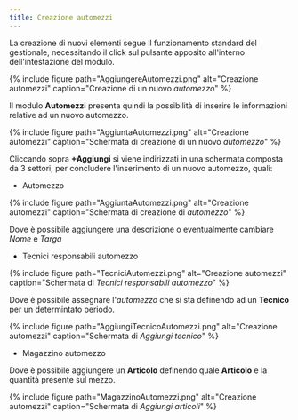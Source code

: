```yaml
---
title: Creazione automezzi
---
```


La creazione di nuovi elementi segue il funzionamento standard del gestionale, necessitando il click sul pulsante apposito all'interno dell'intestazione del modulo.

{% include figure path="AggiungereAutomezzi.png" alt="Creazione automezzi" caption="Creazione di un nuovo *automezzo*" %}

Il modulo **Automezzi** presenta quindi la possibilità di inserire le informazioni relative ad un nuovo automezzo.

{% include figure path="AggiuntaAutomezzi.png" alt="Creazione automezzi" caption="Schermata di creazione di un nuovo *automezzo*" %}

Cliccando sopra **+Aggiungi** si viene indirizzati in una schermata composta da 3 settori, per concludere l'inserimento di un nuovo automezzo, quali:

- Automezzo

{% include figure path="AggiuntaAutomezzi.png" alt="Creazione automezzi" caption="Schermata di creazione di *automezzo*" %}

Dove è possibile aggiungere una descrizione o eventualmente cambiare *Nome* e *Targa*

- Tecnici responsabili automezzo

{% include figure path="TecniciAutomezzi.png" alt="Creazione automezzi" caption="Schermata di *Tecnici responsabili automezzo*" %}

Dove è possibile assegnare l'*automezzo* che si sta definendo ad un **Tecnico** per un determintato periodo.

{% include figure path="AggiungiTecnicoAutomezzi.png" alt="Creazione automezzi" caption="Schermata di *Aggiungi tecnico*" %}

- Magazzino automezzo

Dove è possibile aggiungere un **Articolo** definendo quale **Articolo** e la quantità presente sul mezzo.

{% include figure path="MagazzinoAutomezzi.png" alt="Creazione automezzi" caption="Schermata di *Aggiungi articoli*" %}






